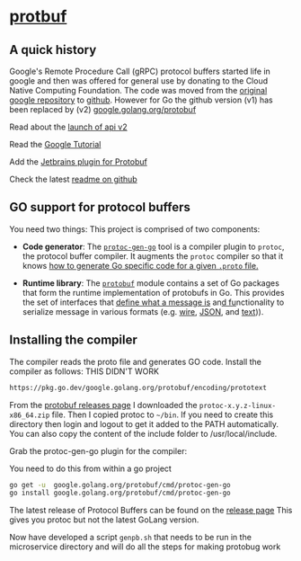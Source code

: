 # [protbuf](https://en.wikipedia.org/wiki/Protocol_Buffers)

## A quick history
Google's Remote Procedure Call (gRPC) protocol buffers started life in google and then was offered for general use
by donating to the Cloud Native Computing Foundation.  The code was moved from the 
[original google repository](https://code.google.com/p/protobuf/) to [github](https://github.com/protocolbuffers/protobuf).  However
for Go the github version (v1) has been replaced by (v2) [google.golang.org/protobuf](https://pkg.go.dev/mod/google.golang.org/protobuf)

Read about the [launch of api v2](https://blog.golang.org/protobuf-apiv2)

Read the [Google Tutorial](https://developers.google.com/protocol-buffers/docs/gotutorial)

Add the [Jetbrains plugin for Protobuf](https://plugins.jetbrains.com/plugin/8277-protobuf-support)

Check the latest [readme on github](https://pkg.go.dev/mod/google.golang.org/protobuf)

## GO support for protocol buffers

You need two things:
This project is comprised of two components:

* **Code generator**: The [`protoc-gen-go`](https://pkg.go.dev/google.golang.org/protobuf/cmd/protoc-gen-go) tool is a compiler plugin
 to `protoc`, the protocol buffer compiler. It augments the `protoc` compiler so that it knows [how to generate Go specific code for a
 given `.proto` file.](https://developers.google.com/protocol-buffers/docs/reference/go-generated)

* **Runtime library**: The [`protobuf`](https://pkg.go.dev/mod/google.golang.org/protobuf) module contains a set of Go packages that
form the runtime implementation of protobufs in Go. This provides the set of interfaces that
[define what a message is](https://pkg.go.dev/google.golang.org/protobuf/reflect/protoreflect) an[d fu](https://pkg.go.dev/google.golang.org/protobuf/proto)nctionality to serialize message
in various formats (e.g. [wire](https://pkg.go.dev/google.golang.org/protobuf/proto),
[JSON](https://pkg.go.dev/google.golang.org/protobuf/encoding/protojson), and 
[text](https://pkg.go.dev/google.golang.org/protobuf/encoding/prototext))).

## Installing the compiler
The compiler reads the proto file and generates GO code.  Install the compiler as follows:
THIS DIDN'T WORK
```bash
https://pkg.go.dev/google.golang.org/protobuf/encoding/prototext
```

From the [protobuf releases page](https://github.com/protocolbuffers/protobuf/releases) I downloaded the `protoc-x.y.z-linux-x86_64.zip`
file. Then I copied protoc to `~/bin`. If you need to create this directory then login and logout to get it added to
the PATH automatically.  You can also copy the content of the include folder to /usr/local/include.

Grab the protoc-gen-go plugin for the compiler:

You need to do this from within a go project
```bash
go get -u  google.golang.org/protobuf/cmd/protoc-gen-go
go install google.golang.org/protobuf/cmd/protoc-gen-go
```

The latest release of Protocol Buffers can be found on the [release page](https://github.com/protocolbuffers/protobuf/releases/latest
)  This gives you protoc but not the latest GoLang version.

Now have developed a script `genpb.sh` that needs to be run in the microservice directory and will do all the steps
for making protobug work